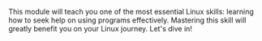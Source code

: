 This module will teach you one of the most essential Linux skills: learning how to seek help on using programs effectively. Mastering this skill will greatly benefit you on your Linux journey. Let's dive in!
